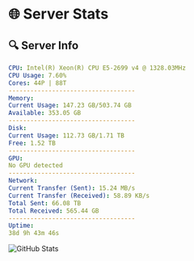 # 🌐 Server Stats
## 🔍 Server Info
```yaml
CPU: Intel(R) Xeon(R) CPU E5-2699 v4 @ 1328.03MHz
CPU Usage: 7.60%
Cores: 44P | 88T
-----------------------------------
Memory:
Current Usage: 147.23 GB/503.74 GB
Available: 353.05 GB
-----------------------------------
Disk:
Current Usage: 112.73 GB/1.71 TB
Free: 1.52 TB
-----------------------------------
GPU:
No GPU detected
-----------------------------------
Network:
Current Transfer (Sent): 15.24 MB/s
Current Transfer (Received): 58.89 KB/s
Total Sent: 66.08 TB
Total Received: 565.44 GB
-----------------------------------
Uptime:
38d 9h 43m 46s
```
![GitHub Stats](https://img.shields.io/badge/Updated-2025-04-15_07:06:35-blue)